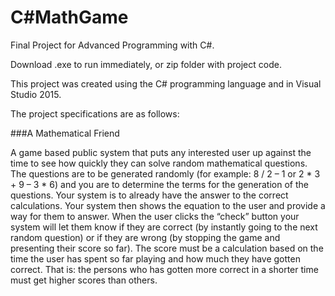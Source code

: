 # C#MathGame
Final Project for Advanced Programming with C#.

Download .exe to run immediately, or zip folder with project code.

This project was created using the C# programming language and in Visual Studio 2015.

The project specifications are as follows:

###A Mathematical Friend

A game based public system that puts any interested user up against the time to see how quickly they can solve random mathematical questions. The questions are to be generated randomly (for example: 8 / 2 – 1 or 2 * 3 + 9 – 3 * 6) and you are to determine the terms for the generation of the questions. Your system is to already have the answer to the correct calculations. Your system then shows the equation to the user and provide a way for them to answer. When the user clicks the “check” button your system will let them know if they are correct (by instantly going to the next random question) or if they are wrong (by stopping the game and presenting their score so far). The score must be a calculation based on the time the user has spent so far playing and how much they have gotten correct. That is: the persons who has gotten more correct in a shorter time must get higher scores than others.
